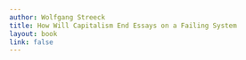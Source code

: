 ```yaml
---
author: Wolfgang Streeck
title: How Will Capitalism End Essays on a Failing System
layout: book
link: false
---
```

